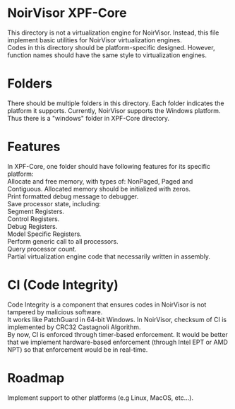 # NoirVisor XPF-Core
This directory is not a virtualization engine for NoirVisor. Instead, this file implement basic utilities for NoirVisor virtualization engines. <br>
Codes in this directory should be platform-specific designed. However, function names should have the same style to virtualization engines. <br>

# Folders
There should be multiple folders in this directory. Each folder indicates the platform it supports. Currently, NoirVisor supports the Windows platform. Thus there is a "windows" folder in XPF-Core directory.

# Features
In XPF-Core, one folder should have following features for its specific platform: <br>
Allocate and free memory, with types of: NonPaged, Paged and Contiguous. Allocated memory should be initialized with zeros. <br>
Print formatted debug message to debugger. <br>
Save processor state, including: <br>
Segment Registers. <br>
Control Registers. <br>
Debug Registers. <br>
Model Specific Registers. <br>
Perform generic call to all processors. <br>
Query processor count. <br>
Partial virtualization engine code that necessarily written in assembly.

# CI (Code Integrity)
Code Integrity is a component that ensures codes in NoirVisor is not tampered by malicious software. <br>
It works like PatchGuard in 64-bit Windows. In NoirVisor, checksum of CI is implemented by CRC32 Castagnoli Algorithm. <br>
By now, CI is enforced through timer-based enforcement. It would be better that we implement hardware-based enforcement (through Intel EPT or AMD NPT) so that enforcement would be in real-time.

# Roadmap
Implement support to other platforms (e.g Linux, MacOS, etc...).